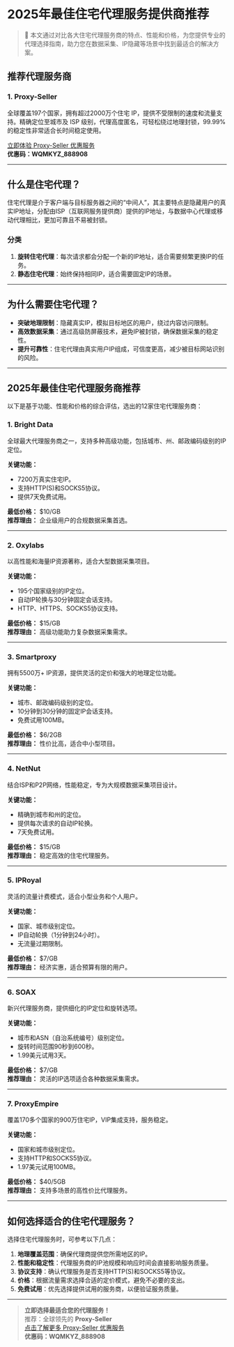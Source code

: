 # 2025年最佳住宅代理服务提供商推荐

> 📌 本文通过对比各大住宅代理服务商的特点、性能和价格，为您提供专业的代理选择指南，助力您在数据采集、IP隐藏等场景中找到最适合的解决方案。

## 推荐代理服务商

### 1. **Proxy-Seller**
全球覆盖197个国家，拥有超过2000万个住宅 IP，提供不受限制的速度和流量支持。精确定位至城市及 ISP 级别，代理高度匿名，可轻松绕过地理封锁，99.99%的稳定性非常适合长时间稳定使用。

[立即体验 Proxy-Seller 优惠服务](https://bit.ly/proxy-seller-coupon)  
**优惠码：WQMKYZ_888908**

---

## 什么是住宅代理？

住宅代理是介于客户端与目标服务器之间的“中间人”，其主要特点是隐藏用户的真实IP地址，分配由ISP（互联网服务提供商）提供的IP地址，与数据中心代理或移动代理相比，更加可靠且不易被封锁。

### **分类**
1. **旋转住宅代理**：每次请求都会分配一个新的IP地址，适合需要频繁更换IP的任务。
2. **静态住宅代理**：始终保持相同IP，适合需要固定IP的场景。

---

## 为什么需要住宅代理？

- **突破地理限制**：隐藏真实IP，模拟目标地区的用户，绕过内容访问限制。
- **高效数据采集**：通过高级防屏蔽技术，避免IP被封锁，确保数据采集的稳定性。
- **提升可靠性**：住宅代理由真实用户IP组成，可信度更高，减少被目标网站识别的风险。

---

## 2025年最佳住宅代理服务商推荐

以下是基于功能、性能和价格的综合评估，选出的12家住宅代理服务商：

### **1. Bright Data**
全球最大代理服务商之一，支持多种高级功能，包括城市、州、邮政编码级别的IP定位。

**关键功能：**
- 7200万真实住宅IP。
- 支持HTTP(S)和SOCKS5协议。
- 提供7天免费试用。

**最低价格：** $10/GB  
**推荐理由：** 企业级用户的合规数据采集首选。

---

### **2. Oxylabs**
以高性能和海量IP资源著称，适合大型数据采集项目。

**关键功能：**
- 195个国家级别的IP定位。
- 自动IP轮换与30分钟固定会话支持。
- HTTP、HTTPS、SOCKS5协议支持。

**最低价格：** $15/GB  
**推荐理由：** 高级功能助力复杂数据采集需求。

---

### **3. Smartproxy**
拥有5500万+ IP资源，提供灵活的定价和强大的地理定位功能。

**关键功能：**
- 城市、邮政编码级别的定位。
- 10分钟到30分钟的固定IP会话支持。
- 免费试用100MB。

**最低价格：** $6/2GB  
**推荐理由：** 性价比高，适合中小型项目。

---

### **4. NetNut**
结合ISP和P2P网络，性能稳定，专为大规模数据采集项目设计。

**关键功能：**
- 精确到城市和州的定位。
- 提供每次请求的自动IP轮换。
- 7天免费试用。

**最低价格：** $15/GB  
**推荐理由：** 稳定高效的住宅代理服务。

---

### **5. IPRoyal**
灵活的流量计费模式，适合小型业务和个人用户。

**关键功能：**
- 国家、城市级别定位。
- IP自动轮换（1分钟到24小时）。
- 无流量过期限制。

**最低价格：** $7/GB  
**推荐理由：** 经济实惠，适合预算有限的用户。

---

### **6. SOAX**
新兴代理服务商，提供细化的IP定位和旋转选项。

**关键功能：**
- 城市和ASN（自治系统编号）级别定位。
- 旋转时间范围90秒到600秒。
- 1.99美元试用3天。

**最低价格：** $7/GB  
**推荐理由：** 灵活的IP选项适合各种数据采集需求。

---

### **7. ProxyEmpire**
覆盖170多个国家的900万住宅IP，VIP集成支持，服务稳定。

**关键功能：**
- 国家和城市级别定位。
- 支持HTTP和SOCKS5协议。
- 1.97美元试用100MB。

**最低价格：** $40/5GB  
**推荐理由：** 支持多场景的高性价比代理服务。

---

## 如何选择适合的住宅代理服务？

选择住宅代理服务时，可参考以下几点：

1. **地理覆盖范围**：确保代理商提供您所需地区的IP。
2. **性能和稳定性**：代理服务商的IP池规模和响应时间会直接影响服务质量。
3. **协议支持**：确认代理服务是否支持HTTP(S)和SOCKS5等协议。
4. **价格**：根据流量需求选择合适的定价模式，避免不必要的支出。
5. **免费试用**：优先选择提供试用的服务商，以便验证服务质量。

---

> **立即选择最适合您的代理服务！**  
推荐：全球领先的 **Proxy-Seller**  
[点击了解更多 Proxy-Seller 优惠服务](https://bit.ly/proxy-seller-coupon)  
**优惠码：WQMKYZ_888908**
